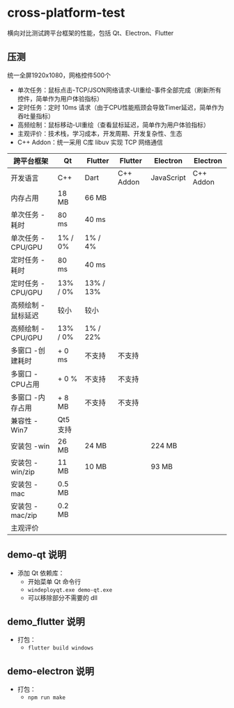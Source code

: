 # cross-platform-test
横向对比测试跨平台框架的性能，包括 Qt、Electron、Flutter

## 压测
统一全屏1920x1080，网格控件500个
- 单次任务：鼠标点击-TCP/JSON网络请求-UI重绘-事件全部完成（刷新所有控件，简单作为用户体验指标）
- 定时任务：定时 10ms 请求（由于CPU性能瓶颈会导致Timer延迟，简单作为吞吐量指标）
- 高频绘制：鼠标移动-UI重绘（查看鼠标延迟，简单作为用户体验指标）
- 主观评价：技术栈，学习成本，开发周期、开发复杂性、生态
- C++ Addon：统一采用 C库 libuv 实现 TCP 网络通信

| 跨平台框架         | Qt         | Flutter   | Flutter   | Electron   | Electron  |
|--------------------|------------|-----------|-----------|------------|-----------|
| 开发语言           | C++        | Dart      | C++ Addon | JavaScript | C++ Addon |
| 内存占用           | 18 MB      | 66 MB     |           |            |           |
| 单次任务 -耗时     | 80 ms      | 40 ms     |           |            |           |
| 单次任务 -CPU/GPU  | 1% / 0%    | 1% / 4%   |           |            |           |
| 定时任务 -耗时     | 80 ms      | 40 ms     |           |            |           |
| 定时任务 -CPU/GPU  | 13% / 0%   | 13% / 13% |           |            |           |
| 高频绘制 -鼠标延迟 | 较小       | 较小      |           |            |           |
| 高频绘制 -CPU/GPU  | 13% / 0%   | 1% / 22%  |           |            |           |
| 多窗口 -创建耗时   | + 0 ms     |  不支持   |  不支持   |            |           |
| 多窗口 -CPU占用    | + 0 %      |  不支持   |  不支持   |            |           |
| 多窗口 -内存占用   | + 8 MB     |  不支持   |  不支持   |            |           |
| 兼容性 -Win7       | Qt5 支持   |           |           |            |           |
| 安装包 -win        | 26 MB      | 24 MB    |           | 224 MB     |           |
| 安装包 -win/zip    | 11 MB      | 10 MB    |           | 93 MB      |           |
| 安装包 -mac        | 0.5 MB     |           |           |            |           |
| 安装包 -mac/zip    | 0.2 MB     |           |           |            |           |
| 主观评价           |            |           |           |            |           |

## demo-qt 说明
- 添加 Qt 依赖库：
    - 开始菜单 Qt 命令行
    - `windeployqt.exe demo-qt.exe`
    - 可以移除部分不需要的 dll

## demo_flutter 说明
- 打包：
    - `flutter build windows`

## demo-electron 说明
- 打包：
    - `npm run make`
